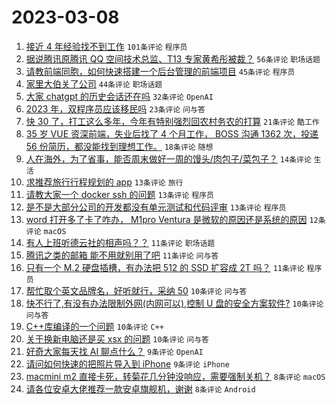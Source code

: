 # 2023-03-08

1. [接近 4 年经验找不到工作](https://www.v2ex.com/t/922086) `101条评论` `程序员`
1. [据说腾讯原腾讯 QQ 空间技术总监、T13 专家黄希彤被裁？](https://www.v2ex.com/t/922097) `56条评论` `职场话题`
1. [请教前端同胞，如何快速搭建一个后台管理的前端项目](https://www.v2ex.com/t/922121) `45条评论` `程序员`
1. [家里大伯关了公司](https://www.v2ex.com/t/922143) `44条评论` `职场话题`
1. [大家 chatgpt 的历史会话还在吗](https://www.v2ex.com/t/922162) `32条评论` `OpenAI`
1. [2023 年，双程序员应该移民吗](https://www.v2ex.com/t/922140) `23条评论` `问与答`
1. [快 30 了，打工这么多年，今年有特别强烈回农村务农的打算](https://www.v2ex.com/t/922175) `21条评论` `酷工作`
1. [35 岁 VUE 资深前端，失业后找了 4 个月工作， BOSS 沟通 1362 次，投递 56 份简历，都没能找到理想工作。](https://www.v2ex.com/t/922124) `18条评论` `随想`
1. [人在海外，为了省事，能否周末做好一周的馒头/肉包子/菜包子？](https://www.v2ex.com/t/922204) `14条评论` `生活`
1. [求推荐旅行行程规划的 app](https://www.v2ex.com/t/922147) `13条评论` `旅行`
1. [请教大家一个 docker ssh 的问题](https://www.v2ex.com/t/922135) `13条评论` `程序员`
1. [是不是大部分公司的开发都没有单元测试和代码评审](https://www.v2ex.com/t/922133) `13条评论` `程序员`
1. [word 打开多了卡了咋办， M1pro Ventura 是微软的原因还是系统的原因](https://www.v2ex.com/t/922163) `12条评论` `macOS`
1. [有人上班听德云社的相声吗？？](https://www.v2ex.com/t/922181) `11条评论` `职场话题`
1. [腾讯之类的邮箱 能不用就别用了吧](https://www.v2ex.com/t/922151) `11条评论` `问与答`
1. [只有一个 M.2 硬盘插槽，有办法把 512 的 SSD 扩容成 2T 吗？](https://www.v2ex.com/t/922126) `11条评论` `程序员`
1. [帮忙取个英文品牌名，好听就行，采纳 50](https://www.v2ex.com/t/922161) `10条评论` `问与答`
1. [快不行了,有没有办法限制外网(内网可以),控制 U 盘的安全方案软件?](https://www.v2ex.com/t/922127) `10条评论` `问与答`
1. [C++库编译的一个问题](https://www.v2ex.com/t/922123) `10条评论` `C++`
1. [关于换新电脑还是买 xsx 的问题](https://www.v2ex.com/t/922120) `10条评论` `问与答`
1. [好奇大家每天找 AI 聊点什么？](https://www.v2ex.com/t/922182) `9条评论` `OpenAI`
1. [请问如何快速的把照片导入到 iPhone](https://www.v2ex.com/t/922087) `9条评论` `iPhone`
1. [macmini m2 直接卡死，转菊花几分钟没响应，需要强制关机？](https://www.v2ex.com/t/922177) `8条评论` `macOS`
1. [请各位安卓大佬推荐一款安卓旗舰机，谢谢](https://www.v2ex.com/t/922165) `8条评论` `Android`
